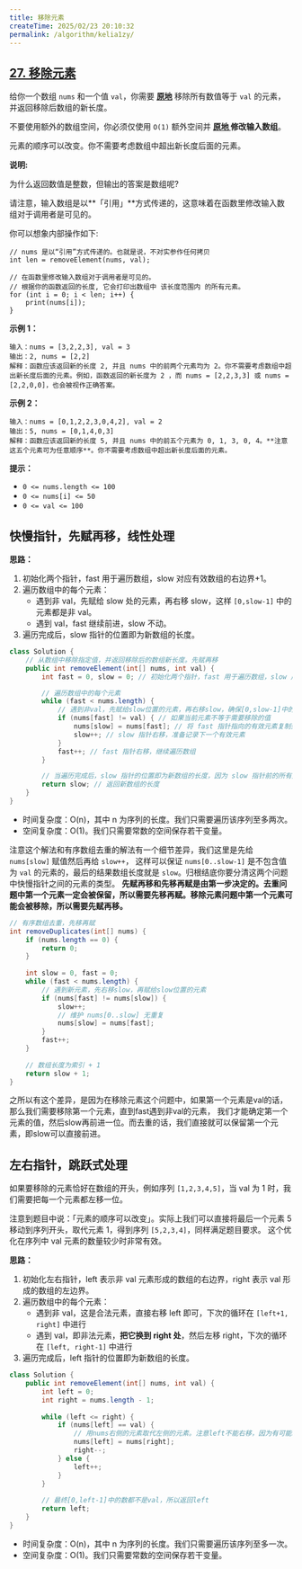 ```yaml
---
title: 移除元素
createTime: 2025/02/23 20:10:32
permalink: /algorithm/kelia1zy/
---
```

## [27. 移除元素](https://leetcode.cn/problems/remove-element/)

给你一个数组 `nums` 和一个值 `val`，你需要 **[原地](https://baike.baidu.com/item/原地算法)** 移除所有数值等于 `val` 的元素，并返回移除后数组的新长度。

不要使用额外的数组空间，你必须仅使用 `O(1)` 额外空间并 **[原地 ](https://baike.baidu.com/item/原地算法)修改输入数组**。

元素的顺序可以改变。你不需要考虑数组中超出新长度后面的元素。

**说明:**

为什么返回数值是整数，但输出的答案是数组呢?

请注意，输入数组是以**「引用」**方式传递的，这意味着在函数里修改输入数组对于调用者是可见的。

你可以想象内部操作如下:

```
// nums 是以“引用”方式传递的。也就是说，不对实参作任何拷贝
int len = removeElement(nums, val);

// 在函数里修改输入数组对于调用者是可见的。
// 根据你的函数返回的长度, 它会打印出数组中 该长度范围内 的所有元素。
for (int i = 0; i < len; i++) {
    print(nums[i]);
}
```

**示例 1：**

```
输入：nums = [3,2,2,3], val = 3
输出：2, nums = [2,2]
解释：函数应该返回新的长度 2, 并且 nums 中的前两个元素均为 2。你不需要考虑数组中超出新长度后面的元素。例如，函数返回的新长度为 2 ，而 nums = [2,2,3,3] 或 nums = [2,2,0,0]，也会被视作正确答案。
```

**示例 2：**

```
输入：nums = [0,1,2,2,3,0,4,2], val = 2
输出：5, nums = [0,1,4,0,3]
解释：函数应该返回新的长度 5, 并且 nums 中的前五个元素为 0, 1, 3, 0, 4。**注意这五个元素可为任意顺序**。你不需要考虑数组中超出新长度后面的元素。
```

**提示：**

- `0 <= nums.length <= 100`
- `0 <= nums[i] <= 50`
- `0 <= val <= 100`

## 快慢指针，先赋再移，线性处理

**思路：**
1. 初始化两个指针，fast 用于遍历数组，slow 对应有效数组的右边界+1。
2. 遍历数组中的每个元素：
   - 遇到非 val，先赋给 slow 处的元素，再右移 slow，这样 `[0,slow-1]` 中的元素都是非 val。
   - 遇到 val，fast 继续前进，slow 不动。
3. 遍历完成后，slow 指针的位置即为新数组的长度。

```java
class Solution {
    // 从数组中移除指定值，并返回移除后的数组新长度。先赋再移
    public int removeElement(int[] nums, int val) {
        int fast = 0, slow = 0; // 初始化两个指针，fast 用于遍历数组，slow 用于记录有效元素的位置

        // 遍历数组中的每个元素
        while (fast < nums.length) {
            // 遇到非val，先赋给slow位置的元素，再右移slow，确保[0,slow-1]中的元素都是非val
            if (nums[fast] != val) { // 如果当前元素不等于需要移除的值
                nums[slow] = nums[fast]; // 将 fast 指针指向的有效元素复制到 slow 指针位置
                slow++; // slow 指针右移，准备记录下一个有效元素
            }
            fast++; // fast 指针右移，继续遍历数组
        }

        // 当遍历完成后，slow 指针的位置即为新数组的长度，因为 slow 指针前的所有元素都是有效的（不等于 val）
        return slow; // 返回新数组的长度
    }
}
```
- 时间复杂度：O(n)，其中 n 为序列的长度。我们只需要遍历该序列至多两次。
- 空间复杂度：O(1)。我们只需要常数的空间保存若干变量。

注意这个解法和有序数组去重的解法有一个细节差异，我们这里是先给 `nums[slow]` 赋值然后再给 `slow++`，
这样可以保证 `nums[0..slow-1]` 是不包含值为 `val` 的元素的，最后的结果数组长度就是 `slow`。归根结底你要分清这两个问题中快慢指针之间的元素的类型。
**先赋再移和先移再赋是由第一步决定的。去重问题中第一个元素一定会被保留，所以需要先移再赋。移除元素问题中第一个元素可能会被移除，所以需要先赋再移。**

```java
// 有序数组去重，先移再赋
int removeDuplicates(int[] nums) {
    if (nums.length == 0) {
        return 0;
    }
    
    int slow = 0, fast = 0;
    while (fast < nums.length) {
        // 遇到新元素，先右移slow，再赋给slow位置的元素
        if (nums[fast] != nums[slow]) {
            slow++;
            // 维护 nums[0..slow] 无重复
            nums[slow] = nums[fast];
        }
        fast++;
    }
    
    // 数组长度为索引 + 1
    return slow + 1;
}
```

之所以有这个差异，是因为在移除元素这个问题中，如果第一个元素是val的话，那么我们需要移除第一个元素，直到fast遇到非val的元素，
我们才能确定第一个元素的值，然后slow再前进一位。而去重的话，我们直接就可以保留第一个元素，即slow可以直接前进。

## 左右指针，跳跃式处理

如果要移除的元素恰好在数组的开头，例如序列 `[1,2,3,4,5]`，当 val 为 1 时，我们需要把每一个元素都左移一位。

注意到题目中说：「元素的顺序可以改变」。实际上我们可以直接将最后一个元素 5 移动到序列开头，取代元素 1，得到序列 `[5,2,3,4]`，同样满足题目要求。
这个优化在序列中 val 元素的数量较少时非常有效。

**思路：**
1. 初始化左右指针，left 表示非 val 元素形成的数组的右边界，right 表示 val 形成的数组的左边界。
2. 遍历数组中的每个元素：
   - 遇到非 val，这是合法元素，直接右移 left 即可，下次的循环在 `[left+1, right]` 中进行
   - 遇到 val，即非法元素，**把它换到 right 处**，然后左移 right，下次的循环在 `[left, right-1]` 中进行
3. 遍历完成后，left 指针的位置即为新数组的长度。

```java
class Solution {
    public int removeElement(int[] nums, int val) {
        int left = 0;
        int right = nums.length - 1;
        
        while (left <= right) {
            if (nums[left] == val) {
                // 用nums右侧的元素取代左侧的元素。注意left不能右移，因为有可能取代后left处的新元素还是val。
                nums[left] = nums[right];
                right--;
            } else {
                left++;
            }
        }
        
        // 最终[0,left-1]中的数都不是val，所以返回left
        return left;
    }
}
```

- 时间复杂度：O(n)，其中 n 为序列的长度。我们只需要遍历该序列至多一次。
- 空间复杂度：O(1)。我们只需要常数的空间保存若干变量。